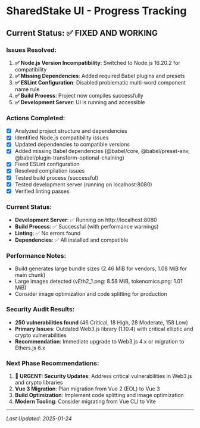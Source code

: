 # SharedStake UI - Progress Tracking

## Current Status: ✅ FIXED AND WORKING

### Issues Resolved:
1. **✅ Node.js Version Incompatibility**: Switched to Node.js 16.20.2 for compatibility
2. **✅ Missing Dependencies**: Added required Babel plugins and presets
3. **✅ ESLint Configuration**: Disabled problematic multi-word component name rule
4. **✅ Build Process**: Project now compiles successfully
5. **✅ Development Server**: UI is running and accessible

### Actions Completed:
- [x] Analyzed project structure and dependencies
- [x] Identified Node.js compatibility issues
- [x] Updated dependencies to compatible versions
- [x] Added missing Babel dependencies (@babel/core, @babel/preset-env, @babel/plugin-transform-optional-chaining)
- [x] Fixed ESLint configuration
- [x] Resolved compilation issues
- [x] Tested build process (successful)
- [x] Tested development server (running on localhost:8080)
- [x] Verified linting passes

### Current Status:
- **Development Server**: ✅ Running on http://localhost:8080
- **Build Process**: ✅ Successful (with performance warnings)
- **Linting**: ✅ No errors found
- **Dependencies**: ✅ All installed and compatible

### Performance Notes:
- Build generates large bundle sizes (2.46 MiB for vendors, 1.08 MiB for main chunk)
- Large images detected (vEth2_1.png: 8.58 MiB, tokenomics.png: 1.01 MiB)
- Consider image optimization and code splitting for production

### Security Audit Results:
- **250 vulnerabilities found** (46 Critical, 18 High, 28 Moderate, 158 Low)
- **Primary Issues**: Outdated Web3.js library (1.10.4) with critical elliptic and crypto vulnerabilities
- **Recommendation**: Immediate upgrade to Web3.js 4.x or migration to Ethers.js 6.x

### Next Phase Recommendations:
1. **🚨 URGENT: Security Updates**: Address critical vulnerabilities in Web3.js and crypto libraries
2. **Vue 3 Migration**: Plan migration from Vue 2 (EOL) to Vue 3
3. **Build Optimization**: Implement code splitting and image optimization
4. **Modern Tooling**: Consider migrating from Vue CLI to Vite

---
*Last Updated: 2025-01-24*
